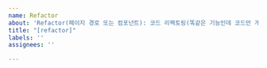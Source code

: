 ```yaml
---
name: Refactor
about: 'Refactor(페이지 경로 또는 컴포넌트): 코드 리팩토링(똑같은 기능인데 코드만 개선)'
title: "[refactor]"
labels: ''
assignees: ''

---
```



